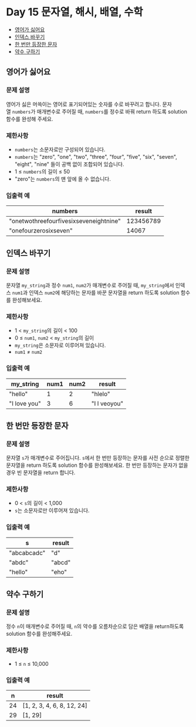 # Day 15 문자열, 해시, 배열, 수학

- [영어가 싫어요](https://school.programmers.co.kr/learn/courses/30/lessons/120894)
- [인덱스 바꾸기](https://school.programmers.co.kr/learn/courses/30/lessons/120895)
- [한 번만 등장한 문자](https://school.programmers.co.kr/learn/courses/30/lessons/120896)
- [약수 구하기](https://school.programmers.co.kr/learn/courses/30/lessons/120897)

## 영어가 싫어요

### 문제 설명

영어가 싫은 머쓱이는 영어로 표기되어있는 숫자를 수로 바꾸려고 합니다. 문자열 `numbers`가 매개변수로 주어질 때, `numbers`를 정수로 바꿔 return 하도록 solution 함수를 완성해 주세요.

### 제한사항

- `numbers`는 소문자로만 구성되어 있습니다.
- `numbers`는 "zero", "one", "two", "three", "four", "five", "six", "seven", "eight", "nine" 들이 공백 없이 조합되어 있습니다.
- 1 ≤ `numbers`의 길이 ≤ 50
- "zero"는 `numbers`의 맨 앞에 올 수 없습니다.

### 입출력 예

| numbers | result |
| --- | --- |
| "onetwothreefourfivesixseveneightnine" | 123456789 |
| "onefourzerosixseven" | 14067 |

## 인덱스 바꾸기

### 문제 설명

문자열 `my_string`과 정수 `num1`, `num2`가 매개변수로 주어질 때, `my_string`에서 인덱스 `num1`과 인덱스 `num2`에 해당하는 문자를 바꾼 문자열을 return 하도록 solution 함수를 완성해보세요.

### 제한사항

- 1 < `my_string`의 길이 < 100
- 0 ≤ `num1`, `num2` < `my_string`의 길이
- `my_string`은 소문자로 이루어져 있습니다.
- `num1` ≠ `num2`

### 입출력 예

| my_string | num1 | num2 | result |
| --- | --- | --- | --- |
| "hello" | 1 | 2 | "hlelo" |
| "I love you" | 3 | 6 | "I l veoyou" |

## 한 번만 등장한 문자

### 문제 설명

문자열 `s`가 매개변수로 주어집니다. `s`에서 한 번만 등장하는 문자를 사전 순으로 정렬한 문자열을 return 하도록 solution 함수를 완성해보세요. 한 번만 등장하는 문자가 없을 경우 빈 문자열을 return 합니다.

### 제한사항

- 0 < `s`의 길이 < 1,000
- `s`는 소문자로만 이루어져 있습니다.

### 입출력 예

| s | result |
| --- | --- |
| "abcabcadc" | "d" |
| "abdc" | "abcd" |
| "hello" | "eho" |

## 약수 구하기

### 문제 설명

정수 `n`이 매개변수로 주어질 때, `n`의 약수를 오름차순으로 담은 배열을 return하도록 solution 함수를 완성해주세요.

### 제한사항

- 1 ≤ `n` ≤ 10,000

### 입출력 예

| n | result |
| --- | --- |
| 24 | [1, 2, 3, 4, 6, 8, 12, 24] |
| 29 | [1, 29] |